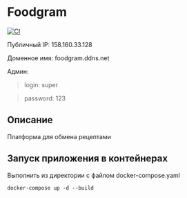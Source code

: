 # Foodgram

[![CI](https://github.com/BU-Marina/foodgram-project-react/actions/workflows/foodgram_workflow.yml/badge.svg?branch=master)](https://github.com/BU-Marina/foodgram-project-react/actions/workflows/foodgram_workflow.yml)

Публичный IP: 158.160.33.128

Доменное имя: foodgram.ddns.net

Админ: 
  >login: super

  >password: 123

## Описание

Платформа для обмена рецептами

## Запуск приложения в контейнерах

Выполнить из директории с файлом docker-compose.yaml

```
docker-compose up -d --build
```
